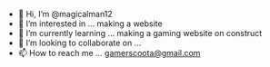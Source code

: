 - 👋 Hi, I’m @magicalman12
- 👀 I’m interested in ... making a website 
- 🌱 I’m currently learning ... making a gaming website on construct 
- 💞️ I’m looking to collaborate on ... 
- 📫 How to reach me ... gamerscoota@gmail.com 

<!---
magicalman12/magicalman12 is a ✨ special ✨ repository because its `README.md` (this file) appears on your GitHub profile.
You can click the Preview link to take a look at your changes.
--->
